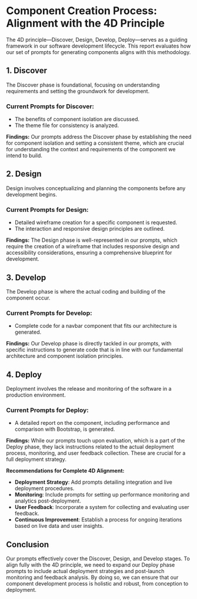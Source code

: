 # Component Creation Process: Alignment with the 4D Principle

The 4D principle—Discover, Design, Develop, Deploy—serves as a guiding framework in our software development lifecycle. This report evaluates how our set of prompts for generating components aligns with this methodology.

## 1. Discover

The Discover phase is foundational, focusing on understanding requirements and setting the groundwork for development.

### Current Prompts for Discover:
- The benefits of component isolation are discussed.
- The theme file for consistency is analyzed.

**Findings:**
Our prompts address the Discover phase by establishing the need for component isolation and setting a consistent theme, which are crucial for understanding the context and requirements of the component we intend to build.

## 2. Design

Design involves conceptualizing and planning the components before any development begins.

### Current Prompts for Design:
- Detailed wireframe creation for a specific component is requested.
- The interaction and responsive design principles are outlined.

**Findings:**
The Design phase is well-represented in our prompts, which require the creation of a wireframe that includes responsive design and accessibility considerations, ensuring a comprehensive blueprint for development.

## 3. Develop

The Develop phase is where the actual coding and building of the component occur.

### Current Prompts for Develop:
- Complete code for a navbar component that fits our architecture is generated.

**Findings:**
Our Develop phase is directly tackled in our prompts, with specific instructions to generate code that is in line with our fundamental architecture and component isolation principles.

## 4. Deploy

Deployment involves the release and monitoring of the software in a production environment.

### Current Prompts for Deploy:
- A detailed report on the component, including performance and comparison with Bootstrap, is generated.

**Findings:**
While our prompts touch upon evaluation, which is a part of the Deploy phase, they lack instructions related to the actual deployment process, monitoring, and user feedback collection. These are crucial for a full deployment strategy.

**Recommendations for Complete 4D Alignment:**
- **Deployment Strategy**: Add prompts detailing integration and live deployment procedures.
- **Monitoring**: Include prompts for setting up performance monitoring and analytics post-deployment.
- **User Feedback**: Incorporate a system for collecting and evaluating user feedback.
- **Continuous Improvement**: Establish a process for ongoing iterations based on live data and user insights.

## Conclusion

Our prompts effectively cover the Discover, Design, and Develop stages. To align fully with the 4D principle, we need to expand our Deploy phase prompts to include actual deployment strategies and post-launch monitoring and feedback analysis. By doing so, we can ensure that our component development process is holistic and robust, from conception to deployment.


